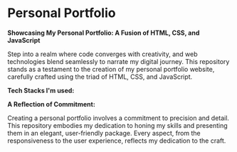 # Personal Portfolio

**Showcasing My Personal Portfolio: A Fusion of HTML, CSS, and JavaScript**

Step into a realm where code converges with creativity, and web technologies blend seamlessly to narrate 
my digital journey. This repository stands as a testament to the creation of my personal portfolio website, 
carefully crafted using the triad of HTML, CSS, and JavaScript.

**Tech Stacks I'm used:**

**A Reflection of Commitment:**

Creating a personal portfolio involves a commitment to precision and detail. This repository embodies my dedication to honing my skills and presenting them in an elegant, user-friendly package. Every aspect, from the responsiveness to the user experience, reflects my dedication to the craft.

